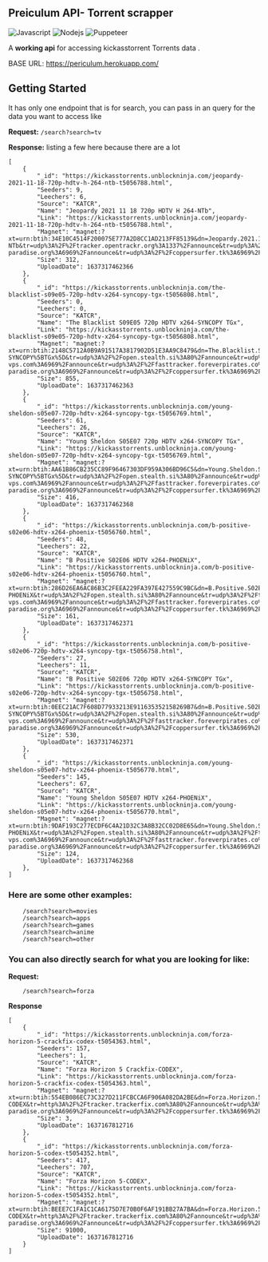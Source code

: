 

## Preiculum API- Torrent scrapper

<img alt="Javascript" src="https://img.shields.io/badge/JavaScript-323330?style=for-the-badge&logo=javascript&logoColor=F7DF1E"/> <img alt="Nodejs" src="https://img.shields.io/badge/Node.js-339933?style=for-the-badge&logo=nodedotjs&logoColor=white"/> <img alt="Puppeteer" src="https://img.shields.io/badge/Puppeteer-40B5A4?style=for-the-badge&logo=Puppeteer&logoColor=white"/>

A __working api__ for accessing kickasstorrent Torrents data .    


BASE URL: https://periculum.herokuapp.com/  


## Getting Started

It has only one endpoint that is for search, you can pass in an query for the data you want to access like

**Request:** 
```/search?search=tv```

**Response:**
listing a few here because there are a lot

```
[
    {
        "_id": "https://kickasstorrents.unblockninja.com/jeopardy-2021-11-18-720p-hdtv-h-264-ntb-t5056788.html",
        "Seeders": 9,
        "Leechers": 6,
        "Source": "KATCR",
        "Name": "Jeopardy 2021 11 18 720p HDTV H 264-NTb",
        "Link": "https://kickasstorrents.unblockninja.com/jeopardy-2021-11-18-720p-hdtv-h-264-ntb-t5056788.html",
        "Magnet": "magnet:?xt=urn:btih:34E10C4514F200075E777A2D8CC1AD213FF85139&dn=Jeopardy.2021.11.18.720p.HDTV.H.264-NTb&tr=udp%3A%2F%2Ftracker.opentrackr.org%3A1337%2Fannounce&tr=udp%3A%2F%2Fexodus.desync.com%3A6969&tr=udp%3A%2F%2Ftracker.torrent.eu.org%3A451&tr=udp%3A%2F%2Fopen.stealth.si%3A80%2Fannounce&tr=udp%3A%2F%2Ftracker.openbittorrent.com%3A6969&tr=udp%3A%2F%2Ftracker.internetwarriors.net%3A1337%2Fannounce&tr=udp%3A%2F%2Ftracker.zer0day.to%3A1337%2Fannounce&tr=udp%3A%2F%2Ftracker.leechers-paradise.org%3A6969%2Fannounce&tr=udp%3A%2F%2Fcoppersurfer.tk%3A6969%2Fannounce",
        "Size": 312,
        "UploadDate": 1637317462366
    },
    {
        "_id": "https://kickasstorrents.unblockninja.com/the-blacklist-s09e05-720p-hdtv-x264-syncopy-tgx-t5056808.html",
        "Seeders": 0,
        "Leechers": 0,
        "Source": "KATCR",
        "Name": "The Blacklist S09E05 720p HDTV x264-SYNCOPY TGx",
        "Link": "https://kickasstorrents.unblockninja.com/the-blacklist-s09e05-720p-hdtv-x264-syncopy-tgx-t5056808.html",
        "Magnet": "magnet:?xt=urn:btih:2148C5712A0B9A91517A3817902D51E3AA9C8479&dn=The.Blacklist.S09E05.720p.HDTV.x264-SYNCOPY%5BTGx%5D&tr=udp%3A%2F%2Fopen.stealth.si%3A80%2Fannounce&tr=udp%3A%2F%2Ftracker.tiny-vps.com%3A6969%2Fannounce&tr=udp%3A%2F%2Ffasttracker.foreverpirates.co%3A6969%2Fannounce&tr=udp%3A%2F%2Ftracker.opentrackr.org%3A1337%2Fannounce&tr=udp%3A%2F%2Fexplodie.org%3A6969%2Fannounce&tr=udp%3A%2F%2Ftracker.cyberia.is%3A6969%2Fannounce&tr=udp%3A%2F%2Fipv4.tracker.harry.lu%3A80%2Fannounce&tr=udp%3A%2F%2Ftracker.uw0.xyz%3A6969%2Fannounce&tr=udp%3A%2F%2Fopentracker.i2p.rocks%3A6969%2Fannounce&tr=udp%3A%2F%2Ftracker.birkenwald.de%3A6969%2Fannounce&tr=udp%3A%2F%2Ftracker.torrent.eu.org%3A451%2Fannounce&tr=udp%3A%2F%2Ftracker.moeking.me%3A6969%2Fannounce&tr=udp%3A%2F%2Fopentor.org%3A2710%2Fannounce&tr=udp%3A%2F%2Ftracker.dler.org%3A6969%2Fannounce&tr=udp%3A%2F%2Ftracker.zer0day.to%3A1337%2Fannounce&tr=udp%3A%2F%2Ftracker.leechers-paradise.org%3A6969%2Fannounce&tr=udp%3A%2F%2Fcoppersurfer.tk%3A6969%2Fannounce",
        "Size": 855,
        "UploadDate": 1637317462363
    },
    {
        "_id": "https://kickasstorrents.unblockninja.com/young-sheldon-s05e07-720p-hdtv-x264-syncopy-tgx-t5056769.html",
        "Seeders": 61,
        "Leechers": 26,
        "Source": "KATCR",
        "Name": "Young Sheldon S05E07 720p HDTV x264-SYNCOPY TGx",
        "Link": "https://kickasstorrents.unblockninja.com/young-sheldon-s05e07-720p-hdtv-x264-syncopy-tgx-t5056769.html",
        "Magnet": "magnet:?xt=urn:btih:AA61B86CB235CC89F96467303DF959A306BD96C5&dn=Young.Sheldon.S05E07.720p.HDTV.x264-SYNCOPY%5BTGx%5D&tr=udp%3A%2F%2Fopen.stealth.si%3A80%2Fannounce&tr=udp%3A%2F%2Ftracker.tiny-vps.com%3A6969%2Fannounce&tr=udp%3A%2F%2Ffasttracker.foreverpirates.co%3A6969%2Fannounce&tr=udp%3A%2F%2Ftracker.opentrackr.org%3A1337%2Fannounce&tr=udp%3A%2F%2Fexplodie.org%3A6969%2Fannounce&tr=udp%3A%2F%2Ftracker.cyberia.is%3A6969%2Fannounce&tr=udp%3A%2F%2Fipv4.tracker.harry.lu%3A80%2Fannounce&tr=udp%3A%2F%2Ftracker.uw0.xyz%3A6969%2Fannounce&tr=udp%3A%2F%2Fopentracker.i2p.rocks%3A6969%2Fannounce&tr=udp%3A%2F%2Ftracker.birkenwald.de%3A6969%2Fannounce&tr=udp%3A%2F%2Ftracker.torrent.eu.org%3A451%2Fannounce&tr=udp%3A%2F%2Ftracker.moeking.me%3A6969%2Fannounce&tr=udp%3A%2F%2Fopentor.org%3A2710%2Fannounce&tr=udp%3A%2F%2Ftracker.dler.org%3A6969%2Fannounce&tr=udp%3A%2F%2Ftracker.zer0day.to%3A1337%2Fannounce&tr=udp%3A%2F%2Ftracker.leechers-paradise.org%3A6969%2Fannounce&tr=udp%3A%2F%2Fcoppersurfer.tk%3A6969%2Fannounce",
        "Size": 416,
        "UploadDate": 1637317462368
    },
    {
        "_id": "https://kickasstorrents.unblockninja.com/b-positive-s02e06-hdtv-x264-phoenix-t5056760.html",
        "Seeders": 48,
        "Leechers": 22,
        "Source": "KATCR",
        "Name": "B Positive S02E06 HDTV x264-PHOENiX",
        "Link": "https://kickasstorrents.unblockninja.com/b-positive-s02e06-hdtv-x264-phoenix-t5056760.html",
        "Magnet": "magnet:?xt=urn:btih:286D26EA6AC86B3C2FEEA229FA397E427559C9BC&dn=B.Positive.S02E06.HDTV.x264-PHOENiX&tr=udp%3A%2F%2Fopen.stealth.si%3A80%2Fannounce&tr=udp%3A%2F%2Ftracker.tiny-vps.com%3A6969%2Fannounce&tr=udp%3A%2F%2Ffasttracker.foreverpirates.co%3A6969%2Fannounce&tr=udp%3A%2F%2Ftracker.opentrackr.org%3A1337%2Fannounce&tr=udp%3A%2F%2Fexplodie.org%3A6969%2Fannounce&tr=udp%3A%2F%2Ftracker.cyberia.is%3A6969%2Fannounce&tr=udp%3A%2F%2Fipv4.tracker.harry.lu%3A80%2Fannounce&tr=udp%3A%2F%2Ftracker.uw0.xyz%3A6969%2Fannounce&tr=udp%3A%2F%2Fopentracker.i2p.rocks%3A6969%2Fannounce&tr=udp%3A%2F%2Ftracker.birkenwald.de%3A6969%2Fannounce&tr=udp%3A%2F%2Ftracker.torrent.eu.org%3A451%2Fannounce&tr=udp%3A%2F%2Ftracker.moeking.me%3A6969%2Fannounce&tr=udp%3A%2F%2Fopentor.org%3A2710%2Fannounce&tr=udp%3A%2F%2Ftracker.dler.org%3A6969%2Fannounce&tr=udp%3A%2F%2Ftracker.zer0day.to%3A1337%2Fannounce&tr=udp%3A%2F%2Ftracker.leechers-paradise.org%3A6969%2Fannounce&tr=udp%3A%2F%2Fcoppersurfer.tk%3A6969%2Fannounce",
        "Size": 161,
        "UploadDate": 1637317462371
    },
    {
        "_id": "https://kickasstorrents.unblockninja.com/b-positive-s02e06-720p-hdtv-x264-syncopy-tgx-t5056758.html",
        "Seeders": 27,
        "Leechers": 11,
        "Source": "KATCR",
        "Name": "B Positive S02E06 720p HDTV x264-SYNCOPY TGx",
        "Link": "https://kickasstorrents.unblockninja.com/b-positive-s02e06-720p-hdtv-x264-syncopy-tgx-t5056758.html",
        "Magnet": "magnet:?xt=urn:btih:0EEC21AC7F608D77933213E911635352158269B7&dn=B.Positive.S02E06.720p.HDTV.x264-SYNCOPY%5BTGx%5D&tr=udp%3A%2F%2Fopen.stealth.si%3A80%2Fannounce&tr=udp%3A%2F%2Ftracker.tiny-vps.com%3A6969%2Fannounce&tr=udp%3A%2F%2Ffasttracker.foreverpirates.co%3A6969%2Fannounce&tr=udp%3A%2F%2Ftracker.opentrackr.org%3A1337%2Fannounce&tr=udp%3A%2F%2Fexplodie.org%3A6969%2Fannounce&tr=udp%3A%2F%2Ftracker.cyberia.is%3A6969%2Fannounce&tr=udp%3A%2F%2Fipv4.tracker.harry.lu%3A80%2Fannounce&tr=udp%3A%2F%2Ftracker.uw0.xyz%3A6969%2Fannounce&tr=udp%3A%2F%2Fopentracker.i2p.rocks%3A6969%2Fannounce&tr=udp%3A%2F%2Ftracker.birkenwald.de%3A6969%2Fannounce&tr=udp%3A%2F%2Ftracker.torrent.eu.org%3A451%2Fannounce&tr=udp%3A%2F%2Ftracker.moeking.me%3A6969%2Fannounce&tr=udp%3A%2F%2Fopentor.org%3A2710%2Fannounce&tr=udp%3A%2F%2Ftracker.dler.org%3A6969%2Fannounce&tr=udp%3A%2F%2Ftracker.zer0day.to%3A1337%2Fannounce&tr=udp%3A%2F%2Ftracker.leechers-paradise.org%3A6969%2Fannounce&tr=udp%3A%2F%2Fcoppersurfer.tk%3A6969%2Fannounce",
        "Size": 530,
        "UploadDate": 1637317462371
    },
    {
        "_id": "https://kickasstorrents.unblockninja.com/young-sheldon-s05e07-hdtv-x264-phoenix-t5056770.html",
        "Seeders": 145,
        "Leechers": 67,
        "Source": "KATCR",
        "Name": "Young Sheldon S05E07 HDTV x264-PHOENiX",
        "Link": "https://kickasstorrents.unblockninja.com/young-sheldon-s05e07-hdtv-x264-phoenix-t5056770.html",
        "Magnet": "magnet:?xt=urn:btih:9DAF193C277ECDF6C4A21D32C3A8B32CC02D8E65&dn=Young.Sheldon.S05E07.HDTV.x264-PHOENiX&tr=udp%3A%2F%2Fopen.stealth.si%3A80%2Fannounce&tr=udp%3A%2F%2Ftracker.tiny-vps.com%3A6969%2Fannounce&tr=udp%3A%2F%2Ffasttracker.foreverpirates.co%3A6969%2Fannounce&tr=udp%3A%2F%2Ftracker.opentrackr.org%3A1337%2Fannounce&tr=udp%3A%2F%2Fexplodie.org%3A6969%2Fannounce&tr=udp%3A%2F%2Ftracker.cyberia.is%3A6969%2Fannounce&tr=udp%3A%2F%2Fipv4.tracker.harry.lu%3A80%2Fannounce&tr=udp%3A%2F%2Ftracker.uw0.xyz%3A6969%2Fannounce&tr=udp%3A%2F%2Fopentracker.i2p.rocks%3A6969%2Fannounce&tr=udp%3A%2F%2Ftracker.birkenwald.de%3A6969%2Fannounce&tr=udp%3A%2F%2Ftracker.torrent.eu.org%3A451%2Fannounce&tr=udp%3A%2F%2Ftracker.moeking.me%3A6969%2Fannounce&tr=udp%3A%2F%2Fopentor.org%3A2710%2Fannounce&tr=udp%3A%2F%2Ftracker.dler.org%3A6969%2Fannounce&tr=udp%3A%2F%2Ftracker.zer0day.to%3A1337%2Fannounce&tr=udp%3A%2F%2Ftracker.leechers-paradise.org%3A6969%2Fannounce&tr=udp%3A%2F%2Fcoppersurfer.tk%3A6969%2Fannounce",
        "Size": 124,
        "UploadDate": 1637317462368
    },
]    
```

### Here are some other examples: 

```
    /search?search=movies
    /search?search=apps
    /search?search=games
    /search?search=anime
    /search?search=other
```

### You can also directly search for what you are looking for like:

**Request:**
```
    /search?search=forza
```

**Response**
```
[
    {
        "_id": "https://kickasstorrents.unblockninja.com/forza-horizon-5-crackfix-codex-t5054363.html",
        "Seeders": 157,
        "Leechers": 1,
        "Source": "KATCR",
        "Name": "Forza Horizon 5 Crackfix-CODEX",
        "Link": "https://kickasstorrents.unblockninja.com/forza-horizon-5-crackfix-codex-t5054363.html",
        "Magnet": "magnet:?xt=urn:btih:554EB086EC73C327D211FCBCCA6F906A082DA2BE&dn=Forza.Horizon.5.Crackfix-CODEX&tr=http%3A%2F%2Ftracker.trackerfix.com%3A80%2Fannounce&tr=udp%3A%2F%2F9.rarbg.me%3A2980%2Fannounce&tr=udp%3A%2F%2F9.rarbg.to%3A2790%2Fannounce&tr=udp%3A%2F%2Ftracker.fatkhoala.org%3A13730%2Fannounce&tr=udp%3A%2F%2Ftracker.slowcheetah.org%3A14710%2Fannounce&tr=udp%3A%2F%2Ftracker.zer0day.to%3A1337%2Fannounce&tr=udp%3A%2F%2Ftracker.leechers-paradise.org%3A6969%2Fannounce&tr=udp%3A%2F%2Fcoppersurfer.tk%3A6969%2Fannounce",
        "Size": 3,
        "UploadDate": 1637167812716
    },
    {
        "_id": "https://kickasstorrents.unblockninja.com/forza-horizon-5-codex-t5054352.html",
        "Seeders": 417,
        "Leechers": 707,
        "Source": "KATCR",
        "Name": "Forza Horizon 5-CODEX",
        "Link": "https://kickasstorrents.unblockninja.com/forza-horizon-5-codex-t5054352.html",
        "Magnet": "magnet:?xt=urn:btih:BEEE7C1FA1C1CA6175D7E70B0F6AF191BB27A7BA&dn=Forza.Horizon.5-CODEX&tr=http%3A%2F%2Ftracker.trackerfix.com%3A80%2Fannounce&tr=udp%3A%2F%2F9.rarbg.me%3A2850%2Fannounce&tr=udp%3A%2F%2F9.rarbg.to%3A2940%2Fannounce&tr=udp%3A%2F%2Ftracker.thinelephant.org%3A12720%2Fannounce&tr=udp%3A%2F%2Ftracker.tallpenguin.org%3A15760%2Fannounce&tr=udp%3A%2F%2Ftracker.zer0day.to%3A1337%2Fannounce&tr=udp%3A%2F%2Ftracker.leechers-paradise.org%3A6969%2Fannounce&tr=udp%3A%2F%2Fcoppersurfer.tk%3A6969%2Fannounce",
        "Size": 91000,
        "UploadDate": 1637167812716
    }
]
```

